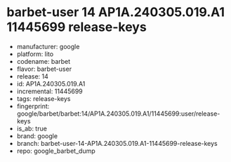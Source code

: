 # barbet-user 14 AP1A.240305.019.A1 11445699 release-keys
- manufacturer: google
- platform: lito
- codename: barbet
- flavor: barbet-user
- release: 14
- id: AP1A.240305.019.A1
- incremental: 11445699
- tags: release-keys
- fingerprint: google/barbet/barbet:14/AP1A.240305.019.A1/11445699:user/release-keys
- is_ab: true
- brand: google
- branch: barbet-user-14-AP1A.240305.019.A1-11445699-release-keys
- repo: google_barbet_dump

